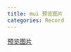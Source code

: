 ```yaml
---
title: mui 预览图片
categories: Record
---
```


[预览图片](https://dev.dcloud.net.cn/mui/template/#previewimage_native)
